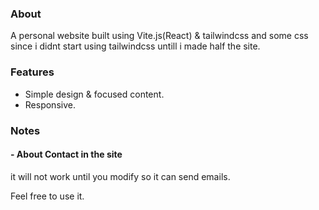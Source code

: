 

### About
A personal website built using Vite.js(React) & tailwindcss and some css
since i didnt start using tailwindcss untill i made half the site.

### Features
- Simple design & focused content.
- Responsive.

### Notes
#### - About Contact in the site
it will not work until you modify so it can send emails.



Feel free to use it.
